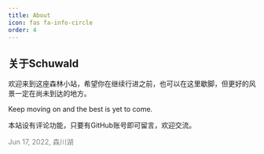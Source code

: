 ```yaml
---
title: About
icon: fas fa-info-circle
order: 4
---
```


## **关于Schuwald**

欢迎来到这座森林小站，希望你在继续行进之前，也可以在这里歇脚，但更好的风景一定在尚未到达的地方。  

Keep moving on and the best is yet to come.  

本站设有评论功能，只要有GitHub账号即可留言，欢迎交流。  



<span style="color:grey"> Jun 17, 2022, 森川湖</span>
